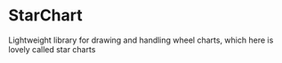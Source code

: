 # StarChart
Lightweight library for drawing and handling wheel charts, which here is lovely called star charts

